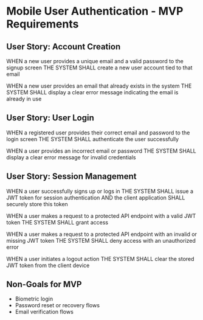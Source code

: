 # Mobile User Authentication - MVP Requirements

## User Story: Account Creation

WHEN a new user provides a unique email and a valid password to the signup screen
THE SYSTEM SHALL create a new user account tied to that email

WHEN a new user provides an email that already exists in the system
THE SYSTEM SHALL display a clear error message indicating the email is already in use

## User Story: User Login

WHEN a registered user provides their correct email and password to the login screen
THE SYSTEM SHALL authenticate the user successfully

WHEN a user provides an incorrect email or password
THE SYSTEM SHALL display a clear error message for invalid credentials

## User Story: Session Management

WHEN a user successfully signs up or logs in
THE SYSTEM SHALL issue a JWT token for session authentication
AND the client application SHALL securely store this token

WHEN a user makes a request to a protected API endpoint with a valid JWT token
THE SYSTEM SHALL grant access

WHEN a user makes a request to a protected API endpoint with an invalid or missing JWT token
THE SYSTEM SHALL deny access with an unauthorized error

WHEN a user initiates a logout action
THE SYSTEM SHALL clear the stored JWT token from the client device

## Non-Goals for MVP

- Biometric login
- Password reset or recovery flows
- Email verification flows